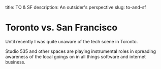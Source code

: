 title: TO & SF
description: An outsider's perspective
slug: to-and-sf

# Toronto vs. San Francisco

Until recently I was quite unaware of the tech scene in Toronto.

Studio 535 and other spaces are playing instrumental roles in spreading
awareness of the local goings on in all things software and internet business.
